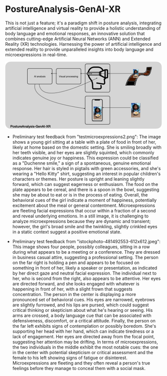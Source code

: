 # PostureAnalysis-GenAI-XR
This is not just a feature; it's a paradigm shift in posture analysis, integrating artificial intelligence and virtual reality to provide a holistic understanding of body language and emotional responses, an innovative solution that combines cutting-edge Artificial Neural Networks (ANN) and Extended Reality (XR) technologies. Harnessing the power of artificial intelligence and extended reality to provide unparalleled insights into body language and microexpressions in real-time.

![Alt text](image-1.png)

- Preliminary test feedback from "testmicroexpressions2.png": The image shows a young girl sitting at a table with a plate of food in front of her, likely at home based on the domestic setting. She is smiling broadly with her teeth visible, and her eyes are slightly squinted, which commonly indicates genuine joy or happiness. This expression could be classified as a "Duchenne smile," a sign of a spontaneous, genuine emotional response. Her hair is styled in pigtails with green accessories, and she's wearing a "Hello Kitty" shirt, suggesting an interest in popular children's characters or themes. Her posture is upright and leaning slightly forward, which can suggest eagerness or enthusiasm. The food on the plate appears to be cereal, and there is a spoon in the bowl, suggesting she may be about to eat or is in the process of eating. Overall, the behavioral cues of the girl indicate a moment of happiness, potentially excitement about the meal or general contentment. Microexpressions are fleeting facial expressions that occur within a fraction of a second and reveal underlying emotions. In a still image, it is challenging to analyze microexpressions because they are dynamic and transient; however, the girl's broad smile and the twinkling, slightly crinkled eyes in a static context suggest a positive emotional state.

- Preliminary test feedback from "istockphoto-481492553-612x612.jpeg": This image shows four people, possibly colleagues, sitting in a row during what appears to be a meeting or a conference. They are dressed in business casual attire, suggesting a professional setting. The person on the far right is holding a pen and appears to be focused on something in front of her, likely a speaker or presentation, as indicated by her direct gaze and neutral facial expression. The individual next to her, who is second from the right, also appears to be attentive. Her eyes are directed forward, and she looks engaged with whatever is happening in front of her, with a slight frown that suggests concentration. The person in the center is displaying a more pronounced set of behavioral cues. His eyes are narrowed, eyebrows are slightly furrowed, and his lips are pursed, which could suggest critical thinking or skepticism about what he's hearing or seeing. His arms are crossed, a body language cue that can be associated with defensiveness, discomfort, or a critical attitude. Finally, the person on the far left exhibits signs of contemplation or possibly boredom. She's supporting her head with her hand, which can indicate tiredness or a lack of engagement. Her eyes are directed away from the focal point, suggesting her attention may be drifting. In terms of microexpressions, the two individuals in the middle exhibit the most notable cues: the one in the center with potential skepticism or critical assessment and the female to his left showing signs of fatigue or disinterest. Microexpressions are fleeting and they often reveal a person's true feelings before they manage to conceal them with a social mask. 

